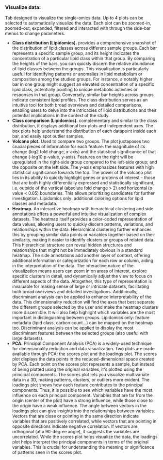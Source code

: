 ### Visualize data:

Tab designed to visualize the single-omics data. Up to 4 plots can be selected to automatically visualize the data. Each plot can be zoomed-in, zoomed-out, expanded, filtered and interacted with through the side-bar menus to change parameters. 

- **Class distribution (Lipidomics).** provides a comprehensive snapshot of the distribution of lipid classes across different sample groups. Each bar represents a specific sample group, and its height indicates the concentration of a particular lipid class within that group. By comparing the heights of the bars, you can quickly discern the relative abundance of lipid classes between the groups. This visualization is particularly useful for identifying patterns or anomalies in lipid metabolism or composition among the studied groups. For instance, a notably higher bar in one group might suggest an elevated concentration of a specific lipid class, potentially pointing to unique metabolic activities or responses in that group. Conversely, similar bar heights across groups indicate consistent lipid profiles. The class distribution serves as an intuitive tool for both broad overviews and detailed comparisons, enabling users to delve into the intricacies of lipid distributions and their potential implications in the context of the study.
- **Class comparison (Lipidomics).** complementary and similar to the class distribution, it displays additional box plots and independent axes. The box plots help understand the distribution of each datapoint inside each bar, and easily spot outlier samples.
- **Volcano plot.** Used to compare two groups. The plot juxtaposes two crucial pieces of information for each feature: the magnitude of its change (log2 fold change, x-axis) and the statistical significance of that change (-log10 p-value, y-axis). Features on the right will be upregulated in the right-side group compared to the left-side group; and the opposite on the left side. The y-axis emphasizes features with high statistical significance towards the top. The power of the volcano plot lies in its ability to quickly highlight genes or proteins of interest – those that are both highly differentially expressed and statistically significant, i.e. outside of the vertical (absolute fold change > 2) and horizontal (p value < 0.05) boundaries. This allows prioritizing candidates for further investigation. Lipidomics only: additional coloring options for lipid classes and metadata. 
- **Heatmap.** An interactive heatmap with hierarchical clustering and side annotations offers a powerful and intuitive visualization of complex datasets. The heatmap itself provides a color-coded representation of data values, allowing users to quickly discern patterns, variations, and relationships within the data. Hierarchical clustering further enhances this by grouping similar data points or variables together based on their similarity, making it easier to identify clusters or groups of related data. This hierarchical structure can reveal hidden structures and relationships that might not be immediately obvious in a standard heatmap. The side annotations add another layer of context, offering additional information or categorization for each row or column, aiding in the interpretation of the data. The interactive nature of the visualization means users can zoom in on areas of interest, explore specific clusters in detail, and dynamically adjust the view to focus on different aspects of the data. Altogether, this type of representation is invaluable for making sense of large or intricate datasets, facilitating both broad overviews and detailed investigations. Additionally, discriminant analysis can be applied to enhance interpretability of the data. This dimensionality reduction will find the axes that best separate the different groups selected by the user and make the heatmap clusters more discernible. It will also help highlight which variables are the most important in distinguishing between groups.  Lipidomics only: feature metadata (lipid class, carbon count…) can be mapped on the heatmap too. Discriminant analysis can be applied to display the most discriminant features between the selected groups (also useful with large datasets).
- **PCA.** Principal Component Analysis (PCA) is a widely-used technique for dimensionality reduction and data visualization. Two plots are made available through PCA: the scores plot and the loadings plot. The scores plot displays the data points in the reduced-dimensional space created by PCA. Each point on the scores plot represents a sample, but instead of being plotted using the original variables, it's plotted using the principal components. The scores plot lets you visualize multivariate data in a 3D, making patterns, clusters, or outliers more evident. The loadings plot shows how each feature contributes to the principal components. Thus, it is possible to see which variables have the most influence on each principal component. Variables that are far from the origin (center of the plot) have a strong influence, while those close to the origin have a weak influence. The angle between vectors in the loadings plot can give insights into the relationships between variables. Vectors that are close or pointing in the same direction indicate variables that are positively correlated, while vectors that are pointing in opposite directions indicate negative correlation. If vectors are orthogonal (at a 90-degree angle), it suggests the variables are uncorrelated. While the scores plot helps visualize the data, the loadings plot helps interpret the principal components in terms of the original variables. This is crucial for understanding the meaning or significance of patterns seen in the scores plot.  
